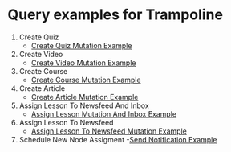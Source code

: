 # Query examples for Trampoline

1. Create Quiz
   - [Create Quiz Mutation Example](./mutations/createQuizMutation.js)
2. Create Video
   - [Create Video Mutation Example](./mutations/createVideoMutation.js)
3. Create Course
   - [Create Course Mutation Example](./mutations/createCourseMutation.js)
4. Create Article
   - [Create Article Mutation Example](./mutations/createArticleMutation.js)
5. Assign Lesson To Newsfeed And Inbox
   - [Assign Lesson Mutation And Inbox Example](./mutations/assignLessonToNewsfeedAndInboxMutation.js)
6. Assign Lesson To Newsfeed
   - [Assign Lesson To Newsfeed Mutation Example](./mutations/assignLessonToNewsfeedMutation.js)
7. Schedule New Node Assigment
    -[Send Notification Example](./mutations/scheduleNewNodeAssignmentMutation.js)